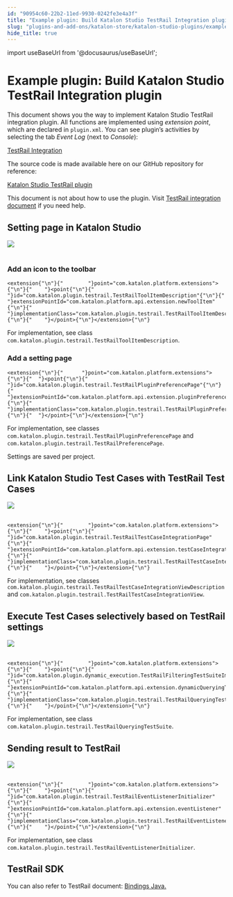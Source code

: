 ```yaml
---
id: "90954c60-22b2-11ed-9930-0242fe3e4a3f"
title: "Example plugin: Build Katalon Studio TestRail Integration plugin"
slug: "plugins-and-add-ons/katalon-store/katalon-studio-plugins/example-plugin-build-katalon-studio-testrail-integration-plugin"
hide_title: true
---
```

import useBaseUrl from '@docusaurus/useBaseUrl';


# <a id="id" class="anchor_top_offset"/><a id="ariaid-title1" class="anchor_top_offset"/>Example plugin: Build Katalon Studio TestRail Integration plugin

<p xmlns="http://www.w3.org/1999/xhtml" className="p">This document  shows you the way to implement Katalon   Studio TestRail integration plugin. All functions are   implemented using <em className="ph i">extension point</em>, which are declared in   <code className="ph codeph">plugin.xml</code>. You can see plugin’s activities by   selecting the tab <em className="ph i">Event Log</em> (next to   <em className="ph i">Console</em>): </p> 
<p xmlns="http://www.w3.org/1999/xhtml" className="p">   <a className="xref j-external-link" href="https://store.katalon.com/product/13/TestRail-Integration" target="_blank">TestRail Integration</a> </p> 
<p xmlns="http://www.w3.org/1999/xhtml" className="p">The source code is made available here on our GitHub repository for reference:</p> 
<p xmlns="http://www.w3.org/1999/xhtml" className="p">   <a className="xref j-external-link" href="https://github.com/katalon-studio/katalon-studio-testrail-plugin" target="_blank">Katalon Studio TestRail plugin</a> </p> 
<p xmlns="http://www.w3.org/1999/xhtml" className="p">This document is not about how to use the plugin.   Visit <a className="xref" href="/docs/organize/integration-for-organizing-tests/configure-testrail-integration-in-katalon-studio">TestRail     integration document</a> if you need help.</p> 

## <a id="id_1" class="anchor_top_offset"/>      Setting page in <span xmlns="http://www.w3.org/1999/xhtml" className="ph">Katalon Studio</span> 

<p xmlns="http://www.w3.org/1999/xhtml" className="p">   <img className="image" src={useBaseUrl("https://github.com/katalon-studio/docs-images/raw/master/katalon-store/docs/publisher/1_connect.png")} /><br /><br /> </p> 

### <a id="id_2" class="anchor_top_offset"/>        Add an icon to the toolbar      

<pre xmlns="http://www.w3.org/1999/xhtml" className="pre codeblock"><code>&lt;extension{"\n"}{"        "}point="com.katalon.platform.extensions"&gt;{"\n"}{"    "}&lt;point{"\n"}{"            "}id="com.katalon.plugin.testrail.TestRailToolItemDescription"{"\n"}{"            "}extensionPointId="com.katalon.platform.api.extension.newToolItem"{"\n"}{"            "}implementationClass="com.katalon.plugin.testrail.TestRailToolItemDescription"&gt;{"\n"}{"    "}&lt;/point&gt;{"\n"}&lt;/extension&gt;{"\n"}</code></pre> 
<p xmlns="http://www.w3.org/1999/xhtml" className="p">For implementation, see class   <code className="ph codeph">com.katalon.plugin.testrail.TestRailToolItemDescription</code>.</p> 

### <a id="id_3" class="anchor_top_offset"/>        Add a setting page      

<pre xmlns="http://www.w3.org/1999/xhtml" className="pre codeblock"><code>&lt;extension{"\n"}{"      "}point="com.katalon.platform.extensions"&gt;{"\n"}{"  "}&lt;point{"\n"}{"        "}id="com.katalon.plugin.testrail.TestRailPluginPreferencePage"{"\n"}{"        "}extensionPointId="com.katalon.platform.api.extension.pluginPreferencePage"{"\n"}{"        "}implementationClass="com.katalon.plugin.testrail.TestRailPluginPreferencePage"&gt;{"\n"}{"  "}&lt;/point&gt;{"\n"}&lt;/extension&gt;{"\n"}</code></pre> 
<p xmlns="http://www.w3.org/1999/xhtml" className="p">For implementation, see classes   <code className="ph codeph">com.katalon.plugin.testrail.TestRailPluginPreferencePage</code>   and   <code className="ph codeph">com.katalon.plugin.testrail.TestRailPreferencePage</code>.</p> 
<p xmlns="http://www.w3.org/1999/xhtml" className="p">Settings are saved per project.</p> 

## <a id="id_4" class="anchor_top_offset"/>      Link <span xmlns="http://www.w3.org/1999/xhtml" className="ph">Katalon Studio</span>  Test Cases with            TestRail  Test Cases    

<p xmlns="http://www.w3.org/1999/xhtml" className="p">   <img className="image" src={useBaseUrl("https://github.com/katalon-studio/docs-images/raw/master/katalon-store/docs/publisher/2_mapping.png")} /><br /><br /> </p> 
<pre xmlns="http://www.w3.org/1999/xhtml" className="pre codeblock"><code>&lt;extension{"\n"}{"        "}point="com.katalon.platform.extensions"&gt;{"\n"}{"    "}&lt;point{"\n"}{"            "}id="com.katalon.plugin.testrail.TestRailTestCaseIntegrationPage"{"\n"}{"            "}extensionPointId="com.katalon.platform.api.extension.testCaseIntegrationViewDescription"{"\n"}{"            "}implementationClass="com.katalon.plugin.testrail.TestRailTestCaseIntegrationViewDescription"&gt;{"\n"}{"    "}&lt;/point&gt;{"\n"}&lt;/extension&gt;{"\n"}</code></pre> 
<p xmlns="http://www.w3.org/1999/xhtml" className="p">For implementation, see classes   <code className="ph codeph">com.katalon.plugin.testrail.TestRailTestCaseIntegrationViewDescription</code>   and   <code className="ph codeph">com.katalon.plugin.testrail.TestRailTestCaseIntegrationView</code>.</p> 

## <a id="id_5" class="anchor_top_offset"/>      Execute Test Cases selectively based on            TestRail settings    

<p xmlns="http://www.w3.org/1999/xhtml" className="p">   <img className="image" src={useBaseUrl("https://github.com/katalon-studio/docs-images/raw/master/katalon-store/docs/publisher/4_querying.png")} /><br /><br /> </p> 
<pre xmlns="http://www.w3.org/1999/xhtml" className="pre codeblock"><code>&lt;extension{"\n"}{"        "}point="com.katalon.platform.extensions"&gt;{"\n"}{"    "}&lt;point{"\n"}{"            "}id="com.katalon.plugin.dynamic_execution.TestRailFilteringTestSuiteImpl"{"\n"}{"            "}extensionPointId="com.katalon.platform.api.extension.dynamicQueryingTestSuiteDescription"{"\n"}{"            "}implementationClass="com.katalon.plugin.testrail.TestRailQueryingTestSuite"&gt;{"\n"}{"    "}&lt;/point&gt;{"\n"}&lt;/extension&gt;{"\n"}</code></pre> 
<p xmlns="http://www.w3.org/1999/xhtml" className="p">For implementation, see class   <code className="ph codeph">com.katalon.plugin.testrail.TestRailQueryingTestSuite</code>.</p> 

## <a id="id_6" class="anchor_top_offset"/>      Sending result to TestRail    

<p xmlns="http://www.w3.org/1999/xhtml" className="p">   <img className="image" src={useBaseUrl("https://github.com/katalon-studio/docs-images/raw/master/katalon-store/docs/publisher/3.1_sending.png")} /><br /><br /> </p> 
<pre xmlns="http://www.w3.org/1999/xhtml" className="pre codeblock"><code>&lt;extension{"\n"}{"        "}point="com.katalon.platform.extensions"&gt;{"\n"}{"    "}&lt;point{"\n"}{"            "}id="com.katalon.plugin.testrail.TestRailEventListenerInitializer"{"\n"}{"            "}extensionPointId="com.katalon.platform.api.extension.eventListener"{"\n"}{"            "}implementationClass="com.katalon.plugin.testrail.TestRailEventListenerInitializer"&gt;{"\n"}{"    "}&lt;/point&gt;{"\n"}&lt;/extension&gt;{"\n"}</code></pre> 
<p xmlns="http://www.w3.org/1999/xhtml" className="p">For implementation, see class   <code className="ph codeph">com.katalon.plugin.testrail.TestRailEventListenerInitializer</code>.</p> 

## <a id="id_7" class="anchor_top_offset"/>      TestRail SDK    

<p xmlns="http://www.w3.org/1999/xhtml" className="p">   You can also refer to TestRail document: <a className="xref j-external-link" href="http://docs.gurock.com/testrail-api2/bindings-java" target="_blank">Bindings Java.</a></p> 
